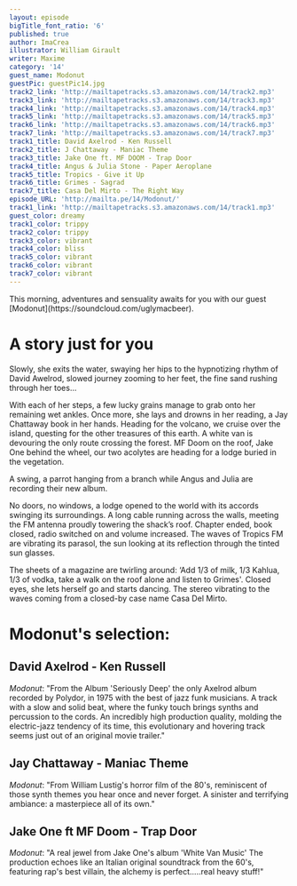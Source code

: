 ```yaml
---
layout: episode
bigTitle_font_ratio: '6'
published: true
author: ImaCrea
illustrator: William Girault
writer: Maxime
category: '14'
guest_name: Modonut
guestPic: guestPic14.jpg
track2_link: 'http://mailtapetracks.s3.amazonaws.com/14/track2.mp3'
track3_link: 'http://mailtapetracks.s3.amazonaws.com/14/track3.mp3'
track4_link: 'http://mailtapetracks.s3.amazonaws.com/14/track4.mp3'
track5_link: 'http://mailtapetracks.s3.amazonaws.com/14/track5.mp3'
track6_link: 'http://mailtapetracks.s3.amazonaws.com/14/track6.mp3'
track7_link: 'http://mailtapetracks.s3.amazonaws.com/14/track7.mp3'
track1_title: David Axelrod - Ken Russell
track2_title: J Chattaway - Maniac Theme
track3_title: Jake One ft. MF DOOM - Trap Door
track4_title: Angus & Julia Stone - Paper Aeroplane
track5_title: Tropics - Give it Up
track6_title: Grimes - Sagrad
track7_title: Casa Del Mirto - The Right Way
episode_URL: 'http://mailta.pe/14/Modonut/'
track1_link: 'http://mailtapetracks.s3.amazonaws.com/14/track1.mp3'
guest_color: dreamy
track1_color: trippy
track2_color: trippy
track3_color: vibrant
track4_color: bliss
track5_color: vibrant
track6_color: vibrant
track7_color: vibrant
---
```

<p id="introduction">
This morning, adventures and sensuality awaits for you with our guest [Modonut](https://soundcloud.com/uglymacbeer).</p>

# A story just for you

Slowly, she exits the water, swaying her hips to the hypnotizing rhythm of David Awelrod, slowed journey zooming to her feet, the fine sand rushing through her toes...

With each of her steps, a few lucky grains manage to grab onto her remaining wet ankles. Once more, she lays and drowns in her reading, a Jay Chattaway book in her hands. Heading for the volcano, we cruise over the island, questing for the other treasures of this earth. A white van is devouring the only route crossing the forest. MF Doom on the roof, Jake One behind the wheel, our two acolytes are heading for a lodge buried in the vegetation.

A swing, a parrot hanging from a branch while Angus and Julia are recording their new album.

No doors, no windows, a lodge opened to the world with its accords swinging its surroundings. A long cable running across the walls, meeting the FM antenna proudly towering the shack’s roof. Chapter ended, book closed, radio switched on and volume increased. The waves of Tropics FM are vibrating its parasol, the sun looking at its reflection through the tinted sun glasses.

The sheets of a magazine are twirling around: ‘Add 1/3 of milk, 1/3 Kahlua, 1/3 of vodka, take a walk on the roof alone and listen to Grimes'. Closed eyes, she lets herself go and starts dancing. The stereo vibrating to the waves coming from a closed-by case name Casa Del Mirto. 

# Modonut's selection:

## David Axelrod - Ken Russell
_Modonut_: "From the Album 'Seriously Deep' the only Axelrod album recorded by Polydor, in 1975 with the best of jazz funk musicians.
A track with a slow and solid beat, where the funky touch brings synths and percussion to the cords. An incredibly high production quality, molding the electric-jazz tendency of its time, this evolutionary and hovering track seems just out of an original movie trailer."

## Jay Chattaway - Maniac Theme

_Modonut_: "From William Lustig's horror film of the 80's, reminiscent of those synth themes you hear once and never forget. A sinister and terrifying ambiance: a masterpiece all of its own."

## Jake One ft MF Doom - Trap Door

_Modonut_: "A real jewel from Jake One's album 'White Van Music'
The production echoes like an Italian original soundtrack from the 60's, featuring rap's best villain, the alchemy is perfect.....real heavy stuff!"
